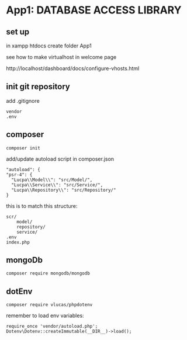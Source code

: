 # App1: DATABASE ACCESS LIBRARY

## set up

in xampp htdocs create folder App1

see how to make virtualhost in welcome page

http://localhost/dashboard/docs/configure-vhosts.html

## init git repository

add .gitignore

    vendor
    .env

## composer

    composer init

add/update autoload script in composer.json

    "autoload": {
    "psr-4": {
      "Lucpa\\Model\\": "src/Model/",
      "Lucpa\\Service\\": "src/Service/",
      "Lucpa\\Repository\\": "src/Repository/"
    }

this is to match this structure:

    scr/  
        model/
        repository/
        service/
    .env
    index.php

## mongoDb

    composer require mongodb/mongodb

## dotEnv

    composer require vlucas/phpdotenv

remember to load env variables:

    require_once 'vendor/autoload.php';
    Dotenv\Dotenv::createImmutable(__DIR__)->load();






